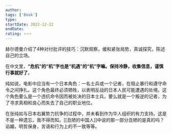 ```yaml
---
author: 
tags: ['Book']
type: 
startDate: 2022-12-22
endDate:
rating: ⭐⭐⭐ 
---
```


赫尔德曼介绍了4种对付批评的技巧：沉默观察，缓和紧张局势，真诚探究，陈述自己的立场。

在中文里，**“危机”的“机”字也是“机遇”的“机”字嘛。保持冷静，收集信息，谨慎行事就好了**。

纯如说，电影中应当有一个日本角色：一名士兵或一个记者，在阻止暴行和遵守命令之间挣扎。这个角色最终必须牺牲，以表明反战的日本人民可能遭遇的处境。这个角色要么是一个违抗命令因而被处决的日本士兵，要么就是一个叛逆的记者，为了寻求真相和良心而失去了自己的职业地位。


在张纯如与日本右翼势力抗争的过程中，并未看到作为华人组织的有力支持。这是不是一种遗忘，我不得而知。[[丑陋的中国人]]中说的那一部分丑陋的是真的吗？谄媚，明哲保身，言语和行为上的不一致等等。































